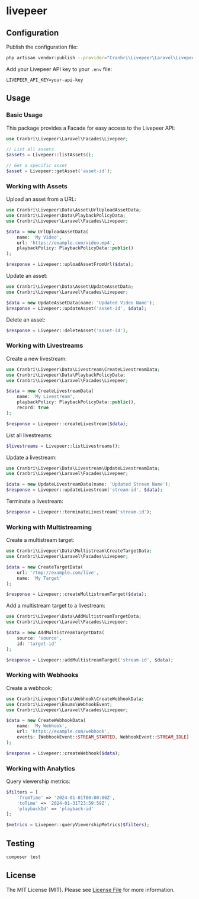 # livepeer


## Configuration

Publish the configuration file:

```bash
php artisan vendor:publish --provider="Cranbri\Livepeer\Laravel\LivepeerServiceProvider" --tag="config"
```

Add your Livepeer API key to your `.env` file:

```
LIVEPEER_API_KEY=your-api-key
```

## Usage

### Basic Usage

This package provides a Facade for easy access to the Livepeer API:

```php
use Cranbri\Livepeer\Laravel\Facades\Livepeer;

// List all assets
$assets = Livepeer::listAssets();

// Get a specific asset
$asset = Livepeer::getAsset('asset-id');
```

### Working with Assets

Upload an asset from a URL:

```php
use Cranbri\Livepeer\Data\Asset\UrlUploadAssetData;
use Cranbri\Livepeer\Data\PlaybackPolicyData;
use Cranbri\Livepeer\Laravel\Facades\Livepeer;

$data = new UrlUploadAssetData(
    name: 'My Video',
    url: 'https://example.com/video.mp4',
    playbackPolicy: PlaybackPolicyData::public()
);

$response = Livepeer::uploadAssetFromUrl($data);
```

Update an asset:

```php
use Cranbri\Livepeer\Data\Asset\UpdateAssetData;
use Cranbri\Livepeer\Laravel\Facades\Livepeer;

$data = new UpdateAssetData(name: 'Updated Video Name');
$response = Livepeer::updateAsset('asset-id', $data);
```

Delete an asset:

```php
$response = Livepeer::deleteAsset('asset-id');
```

### Working with Livestreams

Create a new livestream:

```php
use Cranbri\Livepeer\Data\Livestream\CreateLivestreamData;
use Cranbri\Livepeer\Data\PlaybackPolicyData;
use Cranbri\Livepeer\Laravel\Facades\Livepeer;

$data = new CreateLivestreamData(
    name: 'My Livestream',
    playbackPolicy: PlaybackPolicyData::public(),
    record: true
);

$response = Livepeer::createLivestream($data);
```

List all livestreams:

```php
$livestreams = Livepeer::listLivestreams();
```

Update a livestream:

```php
use Cranbri\Livepeer\Data\Livestream\UpdateLivestreamData;
use Cranbri\Livepeer\Laravel\Facades\Livepeer;

$data = new UpdateLivestreamData(name: 'Updated Stream Name');
$response = Livepeer::updateLivestream('stream-id', $data);
```

Terminate a livestream:

```php
$response = Livepeer::terminateLivestream('stream-id');
```

### Working with Multistreaming

Create a multistream target:

```php
use Cranbri\Livepeer\Data\Multistream\CreateTargetData;
use Cranbri\Livepeer\Laravel\Facades\Livepeer;

$data = new CreateTargetData(
    url: 'rtmp://example.com/live',
    name: 'My Target'
);

$response = Livepeer::createMultistreamTarget($data);
```

Add a multistream target to a livestream:

```php
use Cranbri\Livepeer\Data\AddMultistreamTargetData;
use Cranbri\Livepeer\Laravel\Facades\Livepeer;

$data = new AddMultistreamTargetData(
    source: 'source',
    id: 'target-id'
);

$response = Livepeer::addMultistreamTarget('stream-id', $data);
```

### Working with Webhooks

Create a webhook:

```php
use Cranbri\Livepeer\Data\Webhook\CreateWebhookData;
use Cranbri\Livepeer\Enums\WebhookEvent;
use Cranbri\Livepeer\Laravel\Facades\Livepeer;

$data = new CreateWebhookData(
    name: 'My Webhook',
    url: 'https://example.com/webhook',
    events: [WebhookEvent::STREAM_STARTED, WebhookEvent::STREAM_IDLE]
);

$response = Livepeer::createWebhook($data);
```

### Working with Analytics

Query viewership metrics:

```php
$filters = [
    'fromTime' => '2024-01-01T00:00:00Z',
    'toTime' => '2024-01-31T23:59:59Z',
    'playbackId' => 'playback-id'
];

$metrics = Livepeer::queryViewershipMetrics($filters);
```

## Testing

```bash
composer test
```

## License

The MIT License (MIT). Please see [License File](LICENSE.md) for more information.